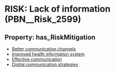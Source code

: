 # RISK: __Lack of information__ (PBN__Risk_2599)

## Property: has_RiskMitigation

* [Better communication channels](PBN__Mitigation_505)
* [Improved health information system](PBN__Mitigation_1270)
* [Effective communication](PBN__Mitigation_318)
* [Digital communication strategies](PBN__Mitigation_1718)

